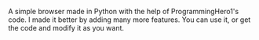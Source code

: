 A simple browser made in Python with the help of ProgrammingHero1's code. I made it better by adding many more features. You can use it, or get the code and modify it as you want. 
